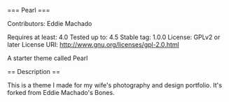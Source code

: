 === Pearl ===

Contributors: Eddie Machado

Requires at least: 4.0
Tested up to: 4.5
Stable tag: 1.0.0
License: GPLv2 or later
License URI: http://www.gnu.org/licenses/gpl-2.0.html

A starter theme called Pearl

== Description ==

This is a theme I made for my wife's photography and design portfolio.
It's forked from Eddie Machado's Bones. 
